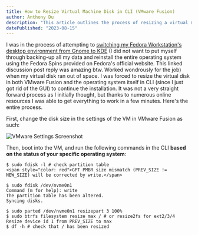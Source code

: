 ```yaml
---
title: How to Resize Virtual Machine Disk in CLI (VMware Fusion)
author: Anthony Du
description: "This article outlines the process of resizing a virtual machine disk in VMware Fusion using the command line interface."
datePublished: "2023-08-15"
---
```


I was in the process of attempting to [switching my Fedora Workstation's desktop environment from Gnome to KDE](https://discussion.fedoraproject.org/t/is-it-possible-to-switch-completely-to-to-kde-from-gnome/66747/5?replies_to_post_number=1) (I did not want to put myself through backing-up all my data and reinstall the entire operating system using the Fedora Spins provided on Fedora's official website. This linked discussion post reply was amazing btw. Worked wondrously for the job) when my virtual disk ran out of space. I was forced to resize the virtual disk in both VMware Fusion and the operating system itself in CLI (since I just got rid of the GUI) to continue the installation. It was not a very straight forward process as I initially thought, but thanks to numerous online resources I was able to get everything to work in a few minutes. Here's the entire process.

First, change the disk size in the settings of the VM in VMware Fusion as such:

![VMware Settings Screenshot](img/resize-vm-disk.webp)

Then, boot into the VM, and run the following commands in the CLI **based on the status of your specific operating system**:

```shell
$ sudo fdisk -l # check partition table
<span style="color: red">GPT PMBR size mismatch (PREV_SIZE != NEW_SIZE) will be corrected by write.</span>

$ sudo fdisk /dev/nvme0n1
Command (m for help): write
The partition table has been altered.
Syncing disks.

$ sudo parted /dev/nvme0n1 resizepart 3 100%
$ sudo btrfs filesystem resize max / # or resize2fs for ext2/3/4
Resize device id 1 from PREV_SIZE to max
$ df -h # check that / has been resized
```
